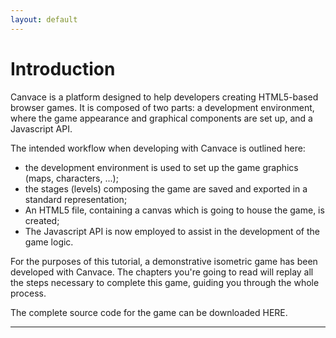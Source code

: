 ```yaml
---
layout: default
---
```


# Introduction
Canvace is a platform designed to help developers creating HTML5-based browser games.
It is composed of two parts: a development environment, where the game appearance and graphical components are set up, and a Javascript API.

The intended workflow when developing with Canvace is outlined here:
- the development environment is used to set up the game graphics (maps, characters, ...);
- the stages (levels) composing the game are saved and exported in a standard representation;
- An HTML5 file, containing a canvas which is going to house the game, is created;
- The Javascript API is now employed to assist in the development of the game logic.

For the purposes of this tutorial, a demonstrative isometric game has been developed with Canvace.
The chapters you're going to read will replay all the steps necessary to complete this game, guiding you through the whole process.

The complete source code for the game can be downloaded HERE.

----------------------------

